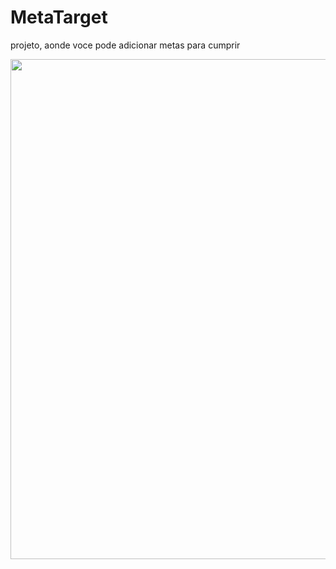 # MetaTarget


projeto, aonde voce pode adicionar metas para cumprir


<div align="center">
     <img width="800px" src="https://user-images.githubusercontent.com/107718793/211213727-b05668c5-a40c-4602-aca2-b3810778e99b.jpg"/>
</div>
